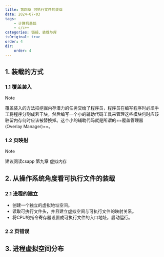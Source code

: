 ```yaml
---
title: 第四章 可执行文件的装载
date: 2024-07-03
tags:
    - 计算机基础
    - c/c++
categories: 链接、装载与库
isOriginal: true
order: 4
dir:
    order: 4
---
```

## 1. 装载的方式
### 1.1 覆盖装入
> [!note]
> 覆盖装入的方法把挖掘内存潜力的任务交给了程序员，程序员在编写程序时必须手工将程序分割成若干块，然后编写一个小的辅助代码工具来管理这些模块何时应该驻留内存何时应该被替换掉。这个小的辅助代码就是所谓的==覆盖管理器(Overlay Manager)==。

### 1.2 页映射
> [!note]
> 建议阅读csapp 第九章 虚拟内存

## 2. 从操作系统角度看可执行文件的装载
### 2.1 进程的建立
- 创建一个独立的虚拟地址空间。
- 读取可执行文件头，并且建立虚拟空间与可执行文件的映射关系。
- 将CPU的指令寄存器设置成可执行文件的入口地址，启动运行。
### 2.2 页错误

## 3. 进程虚拟空间分布